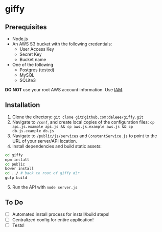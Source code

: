 giffy
=========

Prerequisites
-------------
* Node.js
* An AWS S3 bucket with the following credentials:
    * User Access Key
    * Secret Key
    * Bucket name
* One of the following
    * Postgres (tested)
    * MySQL
    * SQLite3

**DO NOT** use your root AWS account information. Use [IAM](http://aws.amazon.com/iam/).

Installation
------------
1. Clone the directory: `git clone git@github.com:daleee/giffy.git`
2. Navigate to `/conf`, and create local copies of the configuration files: `cp api.js.example api.js && cp aws.js.example aws.js && cp db.js.example db.js`
3. Navigate to `/public/js/services` and `ConstantService.js` to point to the URL of your server/API location.
4. Install dependencies and build static assets:
```sh
cd giffy
npm install
cd public
bower install
cd ../ # back to root of giffy dir
gulp build
```
5. Run the API with `node server.js`

To Do
-----
- [ ] Automated install process for install/build steps!
- [ ] Centralized config for entire application!
- [ ] Tests!

